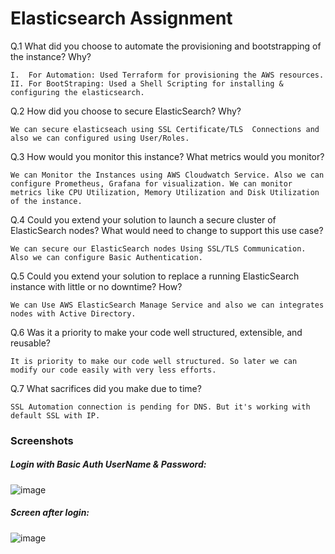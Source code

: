 # Elasticsearch Assignment

Q.1 What did you choose to automate the provisioning and bootstrapping of the instance? Why?

    I.  For Automation: Used Terraform for provisioning the AWS resources.
    II. For BootStraping: Used a Shell Scripting for installing & configuring the elasticsearch.

Q.2 How did you choose to secure ElasticSearch? Why?

    We can secure elasticseach using SSL Certificate/TLS  Connections and also we can configured using User/Roles.

Q.3 How would you monitor this instance? What metrics would you monitor?

    We can Monitor the Instances using AWS Cloudwatch Service. Also we can configure Prometheus, Grafana for visualization. We can monitor metrics like CPU Utilization, Memory Utilization and Disk Utilization of the instance.

Q.4 Could you extend your solution to launch a secure cluster of ElasticSearch nodes? What would need to change to support this use case?

    We can secure our ElasticSearch nodes Using SSL/TLS Communication. Also we can configure Basic Authentication.

Q.5 Could you extend your solution to replace a running ElasticSearch instance with little or no downtime? How?

    We can Use AWS ElasticSearch Manage Service and also we can integrates nodes with Active Directory.

Q.6 Was it a priority to make your code well structured, extensible, and reusable?

    It is priority to make our code well structured. So later we can modify our code easily with very less efforts.

Q.7 What sacrifices did you make due to time?

    SSL Automation connection is pending for DNS. But it's working with default SSL with IP.

### Screenshots

##### Login with Basic Auth UserName & Password:

![image](https://user-images.githubusercontent.com/76781622/199305183-e7722dcb-2b5e-4a39-a808-aee2eb02d310.png)

##### Screen after login:

![image](https://user-images.githubusercontent.com/76781622/199305779-cf1fd728-452b-4096-ab96-5e50ebbcd0b1.png)

